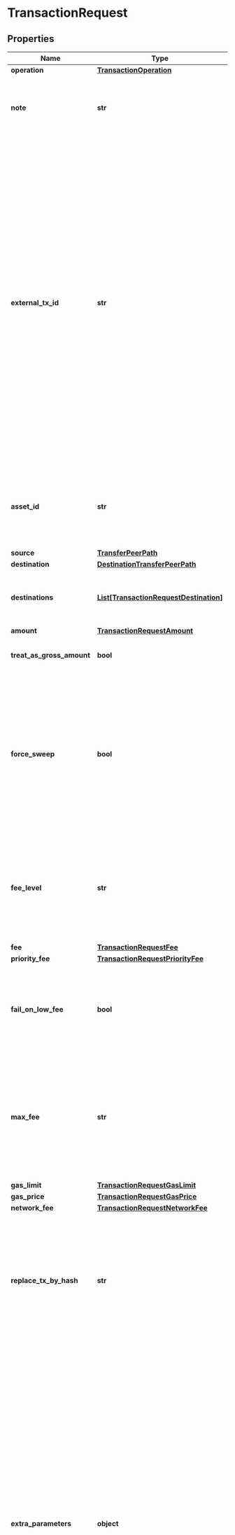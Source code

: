 # TransactionRequest


## Properties
Name | Type | Description | Notes
------------ | ------------- | ------------- | -------------
**operation** | [**TransactionOperation**](TransactionOperation.md) |  | [optional] 
**note** | **str** | Custom note, not sent to the blockchain, to describe the transaction at your Fireblocks workspace. | [optional] 
**external_tx_id** | **str** | An optional but highly recommended parameter. Fireblocks will reject future transactions with same ID.    You should set this to a unique ID representing the transaction, to avoid submitting the same transaction twice. This helps with cases where submitting the transaction responds with an error code due to Internet interruptions, but the transaction was actually sent and processed. To validate whether a transaction has been processed, [Find a specific transaction by external transaction ID](https://developers.fireblocks.com/reference/get_transactions-external-tx-id-externaltxid).   There is no specific format required for this parameter. | [optional] 
**asset_id** | **str** | The ID of the asset to transfer, for &#x60;TRANSFER&#x60;, &#x60;MINT&#x60; or &#x60;BURN&#x60; operations. [See the list of supported assets and their IDs on Fireblocks.](https://developers.fireblocks.com/reference/get_supported-assets) | [optional] 
**source** | [**TransferPeerPath**](TransferPeerPath.md) |  | [optional] 
**destination** | [**DestinationTransferPeerPath**](DestinationTransferPeerPath.md) |  | [optional] 
**destinations** | [**List[TransactionRequestDestination]**](TransactionRequestDestination.md) | For UTXO based blockchains, you can send a single transaction to multiple destinations. | [optional] 
**amount** | [**TransactionRequestAmount**](TransactionRequestAmount.md) |  | [optional] 
**treat_as_gross_amount** | **bool** | When set to &#x60;true&#x60;, the fee will be deducted from the requested amount. | [optional] 
**force_sweep** | **bool** | For Polkadot, Kusama and Westend transactions only. When set to true, Fireblocks will empty the asset wallet.     **Note:** If set to true when the source account is exactly 1 DOT, the transaction will fail. Any amount more or less than 1 DOT succeeds. This is a Polkadot blockchain limitation. | [optional] 
**fee_level** | **str** | For UTXO or EVM-based blockchains only. Defines the blockchain fee level which will be payed for the transaction. Alternatively, specific fee estimation parameters exist below. | [optional] 
**fee** | [**TransactionRequestFee**](TransactionRequestFee.md) |  | [optional] 
**priority_fee** | [**TransactionRequestPriorityFee**](TransactionRequestPriorityFee.md) |  | [optional] 
**fail_on_low_fee** | **bool** | When set to &#x60;true&#x60;, in case the current &#x60;MEDIUM&#x60; fee level is higher than the one specified in the transaction, the transaction will fail to avoid getting stuck with no confirmations. | [optional] 
**max_fee** | **str** | The maximum fee (gas price or fee per byte) that should be payed for the transaction.  In case the current value of the requested &#x60;feeLevel&#x60; is higher than this requested maximum fee.  Represented by a numeric string for accurate precision. | [optional] 
**gas_limit** | [**TransactionRequestGasLimit**](TransactionRequestGasLimit.md) |  | [optional] 
**gas_price** | [**TransactionRequestGasPrice**](TransactionRequestGasPrice.md) |  | [optional] 
**network_fee** | [**TransactionRequestNetworkFee**](TransactionRequestNetworkFee.md) |  | [optional] 
**replace_tx_by_hash** | **str** | For EVM-based blockchains only. In case a transaction is stuck, specify the hash of the stuck transaction to replace it by this transaction with a higher fee, or to replace it with this transaction with a zero fee and drop it from the blockchain. | [optional] 
**extra_parameters** | **object** | Additional protocol / operation specific key-value parameters:  For UTXO-based blockchain input selection, add the key &#x60;inputsSelection&#x60; with the value set the [input selection structure.](https://developers.fireblocks.com/reference/transaction-objects#inputsselection) The inputs can be retrieved from the [Retrieve Unspent Inputs endpoint.](https://developers.fireblocks.com/reference/get_vault-accounts-vaultaccountid-assetid-unspent-inputs)  For &#x60;RAW&#x60; operations, add the key &#x60;rawMessageData&#x60; with the value set to the [raw message data structure.](https://developers.fireblocks.com/reference/raw-signing-objects#rawmessagedata)  For &#x60;CONTRACT_CALL&#x60; operations, add the key &#x60;contractCallData&#x60; with the value set to the Ethereum smart contract Application Binary Interface (ABI) payload. The Fireblocks [development libraries](https://developers.fireblocks.com/docs/ethereum-development#convenience-libraries) are recommended for building contract call transactions.  | [optional] 
**customer_ref_id** | **str** | The ID for AML providers to associate the owner of funds with transactions. | [optional] 
**auto_staking** | **bool** | This feature is no longer supported. | [optional] 
**network_staking** | [**TransactionRequestNetworkStaking**](TransactionRequestNetworkStaking.md) |  | [optional] 
**cpu_staking** | [**TransactionRequestNetworkStaking**](TransactionRequestNetworkStaking.md) |  | [optional] 

## Example

```python
from fireblocks_client.models.transaction_request import TransactionRequest

# TODO update the JSON string below
json = "{}"
# create an instance of TransactionRequest from a JSON string
transaction_request_instance = TransactionRequest.from_json(json)
# print the JSON string representation of the object
print TransactionRequest.to_json()

# convert the object into a dict
transaction_request_dict = transaction_request_instance.to_dict()
# create an instance of TransactionRequest from a dict
transaction_request_form_dict = transaction_request.from_dict(transaction_request_dict)
```
[[Back to Model list]](../README.md#documentation-for-models) [[Back to API list]](../README.md#documentation-for-api-endpoints) [[Back to README]](../README.md)


